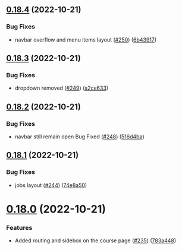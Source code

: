 ## [0.18.4](https://github.com/thecyberworld/thecyberhub.org/compare/v0.18.3...v0.18.4) (2022-10-21)


### Bug Fixes

* navbar overflow and menu items layout ([#250](https://github.com/thecyberworld/thecyberhub.org/issues/250)) ([6b43917](https://github.com/thecyberworld/thecyberhub.org/commit/6b439175f6e884a5395caf2ae6d7e6f9e09222c5))



## [0.18.3](https://github.com/thecyberworld/thecyberhub.org/compare/v0.18.2...v0.18.3) (2022-10-21)


### Bug Fixes

* dropdown removed ([#249](https://github.com/thecyberworld/thecyberhub.org/issues/249)) ([a2ce633](https://github.com/thecyberworld/thecyberhub.org/commit/a2ce6337a6c380d29d3dbd28f43241e803b423a6))



## [0.18.2](https://github.com/thecyberworld/thecyberhub.org/compare/v0.18.1...v0.18.2) (2022-10-21)


### Bug Fixes

* navbar still remain open Bug Fixed ([#248](https://github.com/thecyberworld/thecyberhub.org/issues/248)) ([516d4ba](https://github.com/thecyberworld/thecyberhub.org/commit/516d4badd0bed7ff8ef43a0110a8122164d12ea3))



## [0.18.1](https://github.com/thecyberworld/thecyberhub.org/compare/v0.18.0...v0.18.1) (2022-10-21)


### Bug Fixes

* jobs layout ([#244](https://github.com/thecyberworld/thecyberhub.org/issues/244)) ([74e8a50](https://github.com/thecyberworld/thecyberhub.org/commit/74e8a504000cfd2fbd268714fae5c1acfab7966d))



# [0.18.0](https://github.com/thecyberworld/thecyberhub.org/compare/v0.17.5...v0.18.0) (2022-10-21)


### Features

* Added routing and sidebox on the course page ([#235](https://github.com/thecyberworld/thecyberhub.org/issues/235)) ([783a448](https://github.com/thecyberworld/thecyberhub.org/commit/783a44896c68453a92638fe66c602d32423fb036))



